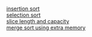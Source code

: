[insertion sort](https://go.dev/play/p/X7h9zyMXrH2 "very nice to learn")    
[selection sort](https://go.dev/play/p/4-9iR3gS8fT "unstable sort, danger ahead")      
[slice length and capacity](https://go.dev/play/p/5SdH0A0wERG "double the initial length")        
[merge sort using extra memory](https://go.dev/play/p/DlF-DjQCPC4 "the called function should start with CAPS")  
